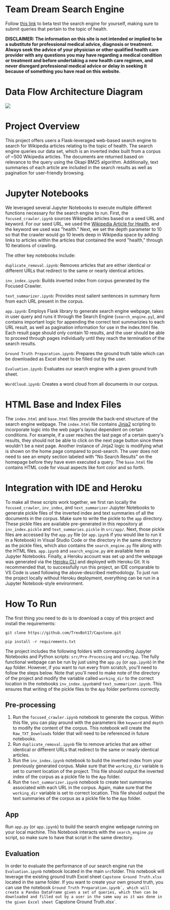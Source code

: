 # Team Dream Search Engine
Follow [this link](https://searchenginecapstone.herokuapp.com/) to beta test the search engine for yourself, making sure to submit queries that pertain to the topic of health.

**DISCLAIMER: The information on this site is not intended or implied to be a substitute for professional medical advice, diagnosis or treatment. Always seek the advice of your physician or other qualified health care provider with any questions you may have regarding a medical condition or treatment and before undertaking a new health care regimen, and never disregard professional medical advice or delay in seeking it because of something you have read on this website.**

# Data Flow Architecture Diagram

![](https://i.ibb.co/5GX09tP/Capstone-Architecture-Diagram-3.jpg?raw=True)

# Project Overview
This project offers users a Flask-leveraged web-based search engine to search for Wikipedia articles relating to the topic of health. The search engine queries our data set, which is an inverted index built from a corpus of ~500 Wikipedia articles. The documents are returned based on relevance to the query using the Okapi BM25 algorithm. Additionally, text summaries of each article are included in the search results as well as pagination for user-friendly browsing.

# Jupyter Notebooks
We leveraged several Jupyter Notebooks to execute multiple different functions necessary for the search engine to run. First, the `focused_crawler.ipynb` sources Wikipedia articles based on a seed URL and keyword. For our seed URL, we used the [Wikipedia Article for Health](https://en.wikipedia.org/wiki/Health), and the keyword we used was "health." Next, we set the depth parameter to 10 so that the crawler would go 10 levels deep in Wikipedia space by adding links to articles within the articles that contained the word "health," through 10 iterations of crawling.

The other key notebooks include:


`duplicate_removal.ipynb`: Removes articles that are either identical or different URLs that redirect to the same or nearly identical articles.


`inv_index.ipynb`: Builds inverted index from corpus generated by the Focused Crawler.


`text_summarizer.ipynb`: Provides most salient sentences in summary form from each URL present in the corpus.


`app.ipynb`: Employs Flask library to generate search engine webpage, takes in user query and runs it through the Search Engine (`search_engine.py`), and contains important logic for appending the correct text summarizies to each URL result, as well as pagination information for use in the index.html file. Each result page should only contain 10 results, and the user should be able to proceed through pages individually until they reach the termination of the search results.


`Ground Truth Preparation.ipynb`: Prepares the ground truth table which can be downloaded as Excel sheet to be filled out by the user.


`Evaluation.ipynb`: Evaluates our search engine with a given ground truth sheet.


`WordCloud.ipynb`: Creates a word cloud from all documents in our corpus.

# HTML Base and Index Files
The `index.html` and `base.html` files provide the back-end structure of the search engine webpage. The `index.html` file contains [Jinja2](https://jinja.palletsprojects.com/en/3.1.x/) scripting to incorporate logic into the web page's layout dependent on certain conditions. For example, if a user reaches the last page of a certain query's results, they should not be able to click on the next page button since there wouldn't be a next page. Another instance of Jinja2 logic is modifying what is shown on the home page compared to post-search. The user does not need to see an empty section labeled with "No Search Results" on the homepage before they have even executed a query. The `base.html` file contains HTML code for visual aspects like font color and so forth.

# Integration with IDE and Heroku
To make all these scripts work together, we first ran locally the `focused_crawler`, `inv_index`, and `text_summarizer` Jupyter Notebooks to generate pickle files of the inverted index and text summaries of all the documents in the corpus. Make sure to write the pickle to the `app` directory. These pickle files are available pre-generated in this repository at `inv_index.pickle` and `text_summaries.pickle` in `src/app/`. Next, those pickle files are accessed by the `app.py` file (or `app.ipynb` if you would like to run it in a Notebook) in Visual Studio Code or the directory in the same directory as the pickle files, which also contains the `search_engine.py` file along with the HTML files. `app.ipynb` and `search_engine.py` are available here as Jupyter Notebooks. Finally, a Heroku account was set up and the webpage was generated via the [Heroku CLI](https://devcenter.heroku.com/articles/heroku-cli) and deployed with Heroku Git. It is recommended that, to successfully run this project, an IDE comparable to VS Code is used following the above-described methodology. To just run the project locally without Heroku deployment, everything can be run in a Jupyter Notebook-style environment.


# How To Run
The first thing you need to do is to download a copy of this project and install the requirements:
```
git clone https://github.com/TrevBot17/Capstone.git
```
```
pip install -r requirements.txt
```
The project includes the following folders with corresponding Jupyter Notebooks and Python scripts: `src/Pre-Processing` and `src/App`. The fully functional webpage can be run by just using the `app.py` (or `app.ipynb`) in the `App` folder. However, if you want to run every from scratch, you'll need to follow the steps below. Note that you'll need to make note of the directory of the project and modify the variable called `working_dir` to the correct location in the notebooks `inv_index.ipynb`and `text_summarizer.ipynb`. This ensures that writing of the pickle files to the `App` folder performs correctly.
## Pre-processing


1. Run the `focused_crawler.ipynb` notebook to generate the corpus. Within this file, you can play around with the parameters like `keyword` and `depth` to modify the content of the corpus. This notebook will create the `Raw_TXT_Downloads` folder that will need to be referenced in future notebooks.
2. Run  `duplicate_removal.ipynb` file to remove articles that are either identical or different URLs that redirect to the same or nearly identical articles. 
3. Run the `inv_index.ipynb` notebook to build the inverted index from your previously generated corpus. Make sure that the `working_dir` variable is set to current location of the project. This file should output the inverted index of the corpus as a pickle file to the `App` folder.
4. Run the `text_summarizer.ipynb` notebook to create text summaries associated with each URL in the corpus. Again, make sure that the `working_dir` variable is set to correct location. This file should output the text summaries of the corpus as a pickle file to the `App` folder.

## App


Run `app.py` (or `app.ipynb`) to build the search engine webpage running on your local machine. This Notebook interacts with the `search_engine.py` script, so make sure to have that script in the same directory.

## Evaluation

In order to evaluate the performance of our search engine run the `Evaluation.ipynb` notebook located in the main `src`folder. This notebook will leverage the existing ground truth Excel sheet `Capstone Ground Truth.xlsx` located in the same folder. If you want to create your own ground truth, you can use the notebook `Ground Truth Preparation.ipynb´, which will create a Pandas DataFrame given a set of queries, which then can be downloaded and filled out by a user in the same way as it was done in the given Excel sheet `Capstone Ground Truth.xlsx`.

